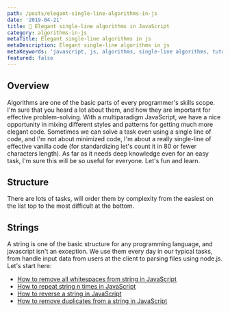 ```yaml
---
path: /posts/elegant-single-line-algorithms-in-js
date: '2019-04-21'
title: 🥇 Elegant single-line algorithms in JavaScript
category: algorithms-in-js
metaTitle: Elegant single-line algorithms in js
metaDescription: Elegant single-line algorithms in js
metaKeywords: 'javascript, js, algorithms, single-line algorithms, tutorials'
featured: false
---
```


## Overview

Algorithms are one of the basic parts of every programmer's skills scope. I'm sure that you heard a lot about them, and how they are important for effective problem-solving. With a multiparadigm JavaScript, we have a nice opportunity in mixing different styles and patterns for getting much more elegant code. Sometimes we can solve a task even using a single line of code, and I'm not about minimized code, I'm about a really single-line of effective vanilla code (for standardizing let's count it in 80 or fewer characters length). As far as it needs deep knowledge even for an easy task, I'm sure this will be so useful for everyone. Let's fun and learn.

## Structure

There are lots of tasks, will order them by complexity from the easiest on the list top to the most difficult at the bottom.


## Strings

A string is one of the basic structure for any programming language, and javascript isn't an exception. We use them every day in our typical tasks, from handle input data from users at the client to parsing files using node.js. Let's start here:

* [How to remove all whitespaces from string in JavaScript](/posts/how-to-remove-all-whitespaces-from-string-in-javascript)
* [How to repeat string n times in JavaScript](/posts/how-to-repeat-string-n-times-in-javascript)
* [How to reverse a string in JavaScript](/posts/how-to-reverse-string-in-javascript)
* [How to remove duplicates from a string in JavaScript](/posts/how-to-remove-duplicates-from-string-in-javascript)

<br />
<br />
<br />

